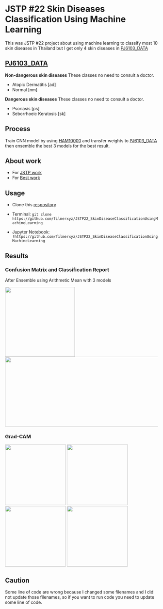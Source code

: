 # JSTP #22 Skin Diseases Classification Using Machine Learning
This was JSTP #22 project about using machine learning to classify most 10 skin diseases in Thailand but I get only 4 skin diseases in [PJ6103_DATA](https://github.com/EvilPickle-PCSHSPT/PJ61403_DATA)

## [PJ6103_DATA](https://github.com/EvilPickle-PCSHSPT/PJ61403_DATA)

**Non-dangerous skin diseases**
These classes no need to consult a doctor.

- Atopic Dermatitis [ad]
- Normal [nm]

**Dangerous skin diseases**
These classes no need to consult a doctor.
- Psoriasis [ps]
- Seborrhoeic Keratosis [sk]

## Process
Train CNN model by using [HAM10000](https://dataverse.harvard.edu/dataset.xhtml?persistentId=doi:10.7910/DVN/DBW86T) and transfer weights to [PJ6103_DATA](https://github.com/EvilPickle-PCSHSPT/PJ61403_DATA) then ensemble the best 3 models for the best result.

## About work
- For [JSTP work](https://github.com/filmerxyz/JSTP22_SkinDiseaseClassificationUsingMachineLearning/tree/master/JSTP_work)
- For [Best work](https://github.com/filmerxyz/JSTP22_SkinDiseaseClassificationUsingMachineLearning/tree/master/PJ61403_work)


## Usage
* Clone this [respository](https://github.com/filmerxyz/JSTP22_SkinDiseaseClassificationUsingMachineLearning)

* Terminal: `git clone https://github.com/filmerxyz/JSTP22_SkinDiseaseClassificationUsingMachineLearning`

* Jupyter Notebook: `!https://github.com/filmerxyz/JSTP22_SkinDiseaseClassificationUsingMachineLearning`

## Results
### Confusion Matrix and Classification Report
After Ensemble using Arithmetic Mean with 3 models

<p>
    <img src=https://github.com/filmerxyz/JSTP22_SkinDiseaseClassificationUsingMachineLearning/blob/master/image/cm.png width="230" height="230">
    <img src=https://github.com/filmerxyz/JSTP22_SkinDiseaseClassificationUsingMachineLearning/blob/master/image/report.png width="545" height="230">
</p>


### Grad-CAM
<p>
    <img src=https://github.com/filmerxyz/JSTP22_SkinDiseaseClassificationUsingMachineLearning/blob/master/image/ad.png width="200" height="200">
    <img src=https://github.com/filmerxyz/JSTP22_SkinDiseaseClassificationUsingMachineLearning/blob/master/image/nm.png width="200" height="200">
    <img src=https://github.com/filmerxyz/JSTP22_SkinDiseaseClassificationUsingMachineLearning/blob/master/image/ps.png width="200" height="200">
    <img src=https://github.com/filmerxyz/JSTP22_SkinDiseaseClassificationUsingMachineLearning/blob/master/image/sk.png width="200" height="200">
</p>

## Caution
Some line of code are wrong because I changed some filenames and I did not update those filenames, so if you want to run code you need to update some line of code.
